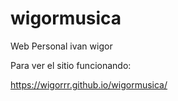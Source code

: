 # wigormusica
 Web Personal ivan wigor


Para ver el sitio funcionando:

https://wigorrr.github.io/wigormusica/
